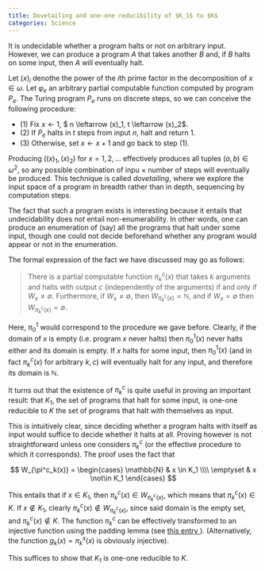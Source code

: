 ```yaml
---
title: Dovetailing and one-one reducibility of $K_1$ to $K$
categories: Science
---
```


It is undecidable whether a program halts or not on arbitrary input. However, we
can produce a program $A$ that takes another $B$ and, if $B$ halts on some
input, then $A$ will eventually halt.

Let $(x)_i$ denothe the power of the $i$th prime factor in the decomposition of
$x \in \omega$. Let $\varphi_e$ an arbitrary partial computable function
computed by program $P_e$. The Turing program $P_e$ runs on discrete steps, so
we can conceive the following procedure:

- (1) Fix $x \leftarrow 1$, $ n \leftarrow (x)_1, t \leftarrow (x)_2$. 
- (2) If $P_e$ halts in $t$ steps from input $n$, halt and return $1$. 
- (3) Otherwise, set $x \leftarrow x + 1$ and go back to step $(1)$.

Producing $((x)_1, (x)_2)$ for $x = 1, 2, \ldots$ effectively produces all
tuples $(a, b) \in \omega^2$, so any possible combination of inpu $\times$
number of steps will eventually be produced. This technique is called
*dovetailing*, where we explore the input space of a program in breadth rather
than in depth, sequencing by computation steps.

The fact that such a program exists is interesting because it entails that
undecidability does *not* entail non-enumerability. In other words, one can
produce an enumeration of (say) all the programs that halt under some input,
though one could not decide beforehand whether any program would appear or not
in the enumeration.

The formal expression of the fact we have discussed may go as follows:

> There is a partial computable function $\pi^{c}_k(x)$ that takes $k$
> arguments and halts with output $c$ (independently of the arguments) if and
> only if $W_x \neq \emptyset$. Furthermore, if $W_x \neq \emptyset$, then
> $W_{\pi_k^c(x)} = \mathbb{N}$, and if $W_x = \emptyset$  then
> $W_{\pi_k^c(x)} = \emptyset$.

Here, $\pi^1_0$ would correspond to the procedure we gave before. Clearly, if
the domain of $x$ is empty (i.e. program $x$ never halts) then $\pi^1_0(x)$
never halts either and its domain is empty. If $x$ halts for some input, then
$\pi^1_0(x)$ (and in fact $\pi_k^c(x)$ for arbitrary $k, c$) will eventually
halt for any input, and therefore its domain is $\mathbb{N}$.

It turns out that the existence of $\pi_k^c$ is quite useful in proving an
important result: that $K_1$, the set of programs that halt for some input, 
is one-one reducible to $K$ the set of programs that halt with themselves as
input.

This is intuitively clear, since deciding whether a program halts with itself as
input would suffice to decide whether it halts at all. Proving however is not
straightforward unless one considers $\pi^c_k$ (or the effective procedure to
which it corresponds). The proof uses the fact that

$$
    W_{\pi^c_k(x)} = \begin{cases}
        \mathbb{N} & x \in K_1 \\\\
        \emptyset & x \not\in K_1
    \end{cases}
$$

This entails that if $x \in K_1$, then $\pi^c_k(x) \in W_{\pi^c_k(x)}$, which
means that $\pi^c_k(x) \in K$. If $x \not\in K_1$, clearly $\pi^c_k(x) \not\in
W_{\pi^c_k(x)}$, since said domain is the empty set, and $\pi^c_k(x) \not\in K$.
The function $\pi^c_k$ can be effectively transformed to an injective function
using the padding lemma (see [ this entry ](nolink)). (Alternatively, the
function $g_k(x) = \pi_k^x(x)$ is obviously injective).

This suffices to show that $K_1$ is one-one reducible to $K$.





